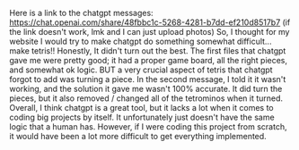 Here is a link to the chatgpt messages: https://chat.openai.com/share/48fbbc1c-5268-4281-b7dd-ef210d8517b7 (if the link doesn't work, lmk and I can just upload photos)
So, I thought for my website I would try to make chatgpt do something somewhat difficult... make tetris!! Honestly, It didn't turn out the best. The first files that chatgpt gave me were pretty good; it had a proper game board,
all the right pieces, and somewhat ok logic. BUT a very crucial aspect of tetris that chatgpt forgot to add was turning a piece. In the second message, I told it it wasn't working, and the solution it gave me wasn't 100% accurate.
It did turn the pieces, but it also removed / changed all of the tetrominos when it turned.
Overall, I think chatgpt is a great tool, but it lacks a lot when it comes to coding big projects by itself. It unfortunately just doesn't have the same logic that a human has. However, if I were coding this project from scratch,
it would have been a lot more difficult to get everything implemented.
